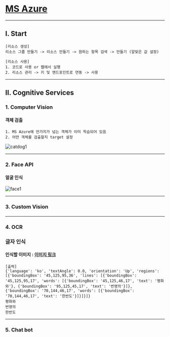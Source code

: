 # [MS Azure](https://portal.azure.com/)

<hr>

  ## I. Start
    [리소스 생성]
    리소스 그룹 만들기 -> 리소스 만들기 -> 원하는 항목 검색 -> 만들기 (알맞은 값 설정)
    
    [리소스 사용]
    1. 코드로 사용 or 웹에서 실행
    2. 리소스 관리 -> 키 및 엔드포인트로 연동 -> 사용


<hr>

  ## II. Cognitive Services
  ### 1. Computer Vision
  #### 객체 검출
    1. MS Azure에 만가지가 넘는 객체가 이미 학습되어 있음
    2. 어떤 객체를 검출할지 target 설정

![catdog1](https://user-images.githubusercontent.com/48282708/196424673-7fb6210c-35a0-471f-b9e9-4a13b2677c6d.png)

    

<hr>

  ### 2. Face API
  #### 얼굴 인식
![face1](https://user-images.githubusercontent.com/48282708/196424453-7deb61b7-f6f4-43e8-bb0b-5f0053f2fb2f.png)

<hr>

  ### 3. Custom Vision
  ####  

<hr>

  ### 4. OCR
  ### 글자 인식
  #### 인식할 이미지 : [이미지 링크](https://www.unikorea.go.kr/unikorea/common/images/content/peace.png)
  ```
  [출력]
  {'language': 'ko', 'textAngle': 0.0, 'orientation': 'Up', 'regions': [{'boundingBox': '45,125,95,36', 'lines': [{'boundingBox': '45,125,95,17', 'words': [{'boundingBox': '45,125,46,17', 'text': '평화와'}, {'boundingBox': '95,125,45,17', 'text': '번영의'}]}, {'boundingBox': '70,144,46,17', 'words': [{'boundingBox': '70,144,46,17', 'text': '한반도'}]}]}]}
  평화와
  번영의
  한반도
  ```

<hr>
  
  
  
  
  ### 5. Chat bot
